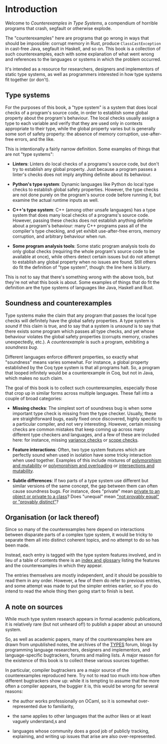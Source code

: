 # Introduction

Welcome to *Counterexamples in Type Systems*, a compendium of horrible
programs that crash, segfault or otherwise explode.

The "counterexamples" here are programs that go wrong in ways that
should be impossible: corrupt memory in Rust, produce
`ClassCastException` in cast-free Java, segfault in Haskell, and so
on. This book is a collection of such counterexamples, each with some
explanation of what went wrong and references to the languages or
systems in which the problem occurred.

It's intended as a resource for researchers, designers and
implementors of static type systems, as well as programmers interested
in how type systems fit together (or don't).






## Type systems

For the purposes of this book, a "type system" is a system that does
local checks of a program's source code, in order to establish some
global property about the program's behaviour. The local checks
usually assign a type to each variable and verify that they are used
only in contexts appropriate to their type, while the global property
varies but is generally some sort of safety property: the absence of
memory corruption, use-after-free errors, and the like.

This is intentionally a fairly narrow definition. Some examples of
things that are not "type systems":

  - **Linters**: Linters do local checks of a programs's source code,
    but don't try to establish any global property. Just because a
    program passes a linter's checks does not imply anything definite
    about its behaviour.

  - **Python's type system**: Dynamic languages like Python do local
    type checks to establish global safety properties. However, the
    type checks are not done purely on the program's source code
    before running it, but examine the actual runtime inputs as well.

  - **C++'s type system**: C++ (among other unsafe languages) has a
    type system that does many local checks of a programs's source
    code. However, passing these checks does not establish anything
    definite about a program's behaviour: many C++ programs pass all
    of the compiler's type checking, and yet exhibit use-after-free
    errors, memory corruption, and arbitrary behaviour when run.

  - **Some program analysis tools**: Some static program analysis
    tools do only global checks (requiring the whole program's source
    code to be available at once), while others detect certain issues
    but do not attempt to establish any global property when no issues
    are found. Still others do fit the definition of "type system",
    though: the line here is blurry.

This is not to say that there's something wrong with the above tools,
but they're not what this book is about. Some examples of things that
do fit the definition are the type systems of languages like Java,
Haskell and Rust.


## Soundness and counterexamples

Type systems make the claim that any program that passes the local
type checks will definitely have the global safety properties. A type
system is *sound* if this claim is true, and to say that a system is
*unsound* is to say that there exists some program which passes all
type checks, and yet whose behaviour violates the global safety
properties (corrupts memory, crashes unexpectedly, etc.). A
*counterexample* is such a program, exhibiting a *soundness bug*.

Different languages enforce different properties, so exactly what
"soundness" means varies somewhat. For instance, a global property
established by the Coq type system is that all programs halt. So, a
program that looped infinitely would be a counterexample in Coq, but
not in Java, which makes no such claim.

The goal of this book is to collect such counterexamples, especially
those that crop up in similar forms across multiple languages. These
fall into a couple of broad categories:

 - **Missing checks**: The simplest sort of soundness bug is when some
   important type check is missing from the type checker. Usually,
   these are straightforward bugs, easily fixed once discovered,
   highly specific to a particular compiler, and not very interesting.
   However, certain missing checks are common mistakes that keep
   coming up across many different type checkers and languages, and a
   few of these are included here: for instance, missing [variance
   checks](incomplete-variance.md) or [scope checks](scope-escape.md).

 - **Feature interactions**: Often, two type system features which are
   perfectly sound when used in isolation have some tricky
   interaction when used together. Examples of this include mixtures
   of [polymorphism and mutability](polymorphic-references.md) or
   [polymorphism and overloading](overloading-polymorphism.md) or
   [intersections and mutability](intersecting-references.md).

 - **Subtle differences**: If two parts of a type system use different
   but similar versions of the same concept, the gap between them can
   often cause soundness bugs. For instance, does "private" mean
   [private to an object or private to a class](privacy-violation.md)?
   Does "unequal" mean ["not provably equal" or "provably
   distinct"](distinctness-injectivity.md)?


## Organisation (or lack thereof)

Since so many of the counterexamples here depend on interactions
between disparate parts of a complex type system, it would be tricky
to separate them all into distinct coherent topics, and no attempt to
do so has been made.

Instead, each entry is tagged with the type system features involved,
and in lieu of a table of contents there is an [index and
glossary](glossary.md) listing the features and the counterexamples in
which they appear.

The entries themselves are mostly independent, and it should be
possible to read them in any order. However, a few of them do refer to
previous entries, and some attempt was made to put the simpler entries
earlier, so if you do intend to read the whole thing then going start
to finish is best.



## A note on sources

While much type system research appears in formal academic
publications, it is relatively rare (but not unheard of!) to publish a
paper about an unsound system.

So, as well as academic papers, many of the counterexamples here are
drawn from unpublished notes, the archives of the
[TYPES](https://lists.seas.upenn.edu/mailman/listinfo/types-list)
forum, blogs by programming language researchers, designers and
implementors, and language-specific bugtrackers, forums and mailing
lists.  A major reason for the existence of this book is to collect
these various sources together.

In particular, compiler bugtrackers are a major source of the
counterexamples reproduced here. Try not to read too much into how
often different bugtrackers show up: while it is tempting to assume
that the more often a compiler appears, the buggier it is, this would
be wrong for several reasons:

  - the author works professionally on OCaml, so it is somewhat
    over-represented due to familiarity,

  - the same applies to other languages that the author likes or at
    least vaguely understand,s and

  - languages whose community does a good job of publicly tracking,
    explaining, and writing up issues that arise are also
    over-represented.
